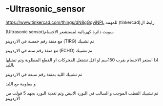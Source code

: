 # -Ultrasonic_sensor



https://www.tinkercad.com/things/dN8gGqyiNPL للمهمة (tinkercad)رابط ال




(Ultrasonic sensor)سويت دائرة كهربائية لمستشعر الاجسام 

مع منفذ رقم خمسة في الاردوينو (TIRG) تم تشبيك 

مع منفذ رقم ستة في الاردوينو (ECHO) تم تشبيك 

اذا استعر الاجسام بقرب   150سم او اقل تشتغل المحركات او القطع المطلوبة وتم تمثيلها بالليد 

تم تشبيك الليد بمنفذ رقم سبعة في الاردوينو

و مقاومة مع الليد


تم تشبيك القطب الموجب و السالب في البورد الابيض وتم تغذية البورد بجهد 5 فولت من الاردوينو



















